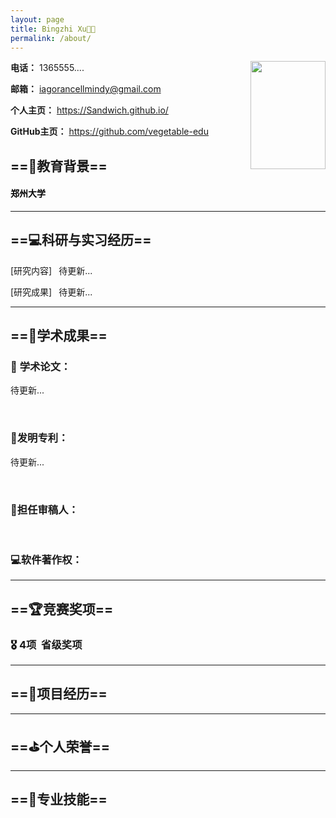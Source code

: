 ```yaml
---
layout: page
title: Bingzhi Xu👨‍💻
permalink: /about/
---
```


<img align="right" src="https://peninsulazyf.github.io/images/id.jpg.jpg" width=120 height=173  style="max-width: 100%;">

**电话：** 1365555....

**邮箱：** <iagorancellmindy@gmail.com>

**个人主页：** <https://Sandwich.github.io/>

**GitHub主页：** <https://github.com/vegetable-edu>


## ==🏢教育背景==

<h4 style="display: flex;justify-content: space-between; color: black;">
<span>郑州大学</span> 
</h4>



  
---

## ==💻科研与实习经历==


[研究内容] &ensp;待更新...

[研究成果] &ensp;待更新...

---
## ==📑学术成果==

### 📜 **学术论文：**

待更新...

<br/>

### 🧬**发明专利：**

待更新...

<br/>

### 📃**担任审稿人：**

<br/>

### 💻**软件著作权：**


---

## ==🏆竞赛奖项==



### 🎖️ **4项&nbsp;&nbsp;省级奖项**


---

## ==🚀项目经历==

  

---

## ==⛳个人荣誉==


---

## ==🔧专业技能==

